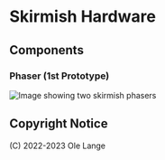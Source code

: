 # Skirmish Hardware

## Components

### Phaser (1st Prototype)
![Image showing two skirmish phasers](phaser-proto-v1/photos/IMG_1843.PNG)


## Copyright Notice
(C) 2022-2023 Ole Lange